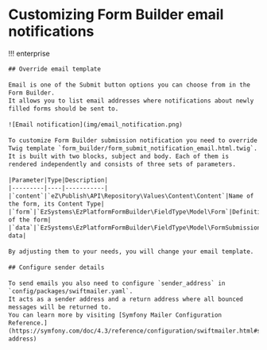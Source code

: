 # Customizing Form Builder email notifications

!!! enterprise

    ## Override email template  

    Email is one of the Submit button options you can choose from in the Form Builder.
    It allows you to list email addresses where notifications about newly filled forms should be sent to.

    ![Email notification](img/email_notification.png)

    To customize Form Builder submission notification you need to override Twig template `form_builder/form_submit_notification_email.html.twig`.
    It is built with two blocks, subject and body. Each of them is rendered independently and consists of three sets of parameters.

    |Parameter|Type|Description|
    |---------|----|-----------|
    |`content`|`eZ\Publish\API\Repository\Values\Content\Content`|Name of the form, its Content Type|
    |`form`|`EzSystems\EzPlatformFormBuilder\FieldType\Model\Form`|Definition of the form|
    |`data`|`EzSystems\EzPlatformFormBuilder\FieldType\Model\FormSubmission`|Sent data|  

    By adjusting them to your needs, you will change your email template.

    ## Configure sender details

    To send emails you also need to configure `sender_address` in `config/packages/swiftmailer.yaml`.
    It acts as a sender address and a return address where all bounced messages will be returned to.
    You can learn more by visiting [Symfony Mailer Configuration Reference.](https://symfony.com/doc/4.3/reference/configuration/swiftmailer.html#sender-address)

